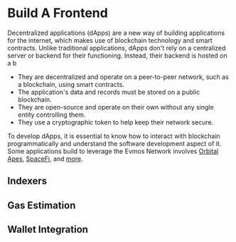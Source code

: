 # Build A Frontend

Decentralized applications (dApps) are a new way of building applications for the internet, which makes use of
blockchain technology and smart contracts. Unlike traditional applications, dApps don't rely on a centralized server
or backend for their functioning. Instead, their backend is hosted on a b

- They are decentralized and operate on a peer-to-peer network, such as a blockchain, using smart contracts.
- The application's data and records must be stored on a public blockchain.
- They are open-source and operate on their own without any single entity controlling them.
- They use a cryptographic token to help keep their network secure.

 To develop dApps, it is essential to know how to interact with blockchain programmatically and understand the software
development aspect of it. Some applications build to leverage the Evmos Network involves 
  [Orbital Apes](https://www.orbitalapes.com), [SpaceFi](https://app.spacefi.io/#/home), and [more](https://evmos.org/ecosystem).

## Indexers

## Gas Estimation

## Wallet Integration
